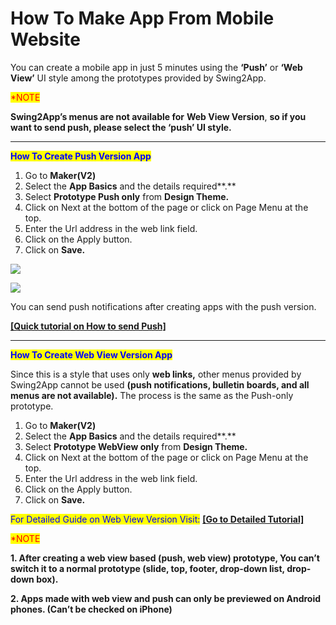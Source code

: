 # How To Make App From Mobile Website

You can create a mobile app in just 5 minutes using the **‘Push’** or **‘Web View’** UI style among the prototypes provided by Swing2App.

<mark style="color:red;">\*NOTE</mark>

**Swing2App’s menus are not available for** **Web View Version**, **so if you want to send push, please select the ‘push’ UI style.**

***

<mark style="color:blue;">**How To Create Push Version App**</mark>

1. Go to **Maker(V2)**
2. Select the **App Basics** and the details required**.**&#x20;
3. Select **Prototype Push only** from **Design Theme.**
4. Click on Next at the bottom of the page or click on Page Menu at the top.
5. Enter the Url address in the web link field.
6. Click on the Apply button.&#x20;
7. Click on **Save.**

![](https://support.swing2app.com/wp-content/uploads/2018/12/make16.png)

![](https://support.swing2app.com/wp-content/uploads/2020/02/Screenshot-2020-04-24-at-15.40.31.png)

&#x20;

You can send push notifications after creating apps with the push version.

[**\[Quick tutorial on How to send Push\]**](how-to-create-push-notification.md)

***

<mark style="color:blue;">**How To Create Web View Version App**</mark>

Since this is a style that uses only **web links,** other menus provided by Swing2App cannot be used **(push notifications, bulletin boards, and all menus are not available).** The process is the same as the Push-only prototype.

1. Go to **Maker(V2)**
2. Select the **App Basics** and the details required**.**&#x20;
3. Select **Prototype WebView only** from **Design Theme.**
4. Click on Next at the bottom of the page or click on Page Menu at the top.
5. Enter the Url address in the web link field.
6. Click on the Apply button.&#x20;
7. Click on **Save.**

<mark style="color:blue;">For Detailed Guide on Web View Version Visit:</mark> [**\[Go to Detailed Tutorial\]** ](../maual/appbasic/push-webview.md)&#x20;

<mark style="color:red;">\*NOTE</mark>

**1. After creating a web view based (push, web view) prototype, You can’t switch it to a normal prototype (slide, top, footer, drop-down list, drop-down box).**

**2. Apps made with web view and push can only be previewed on Android phones. (Can’t be checked on iPhone)**
